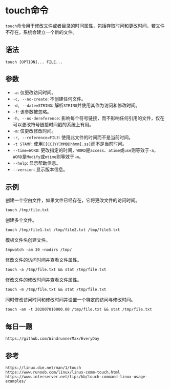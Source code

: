 # touch命令
`touch`命令用于修改文件或者目录的时间属性，包括存取时间和更改时间，若文件不存在，系统会建立一个新的文件。

## 语法

```shell
touch [OPTION]... FILE...
```


## 参数
* `-a`: 仅更改访问时间。
* `-c, --no-create`: 不创建任何文件。
* `-d, --date=STRING`: 解析`STRING`并使用其作为访问和修改时间。
* `-f`: 该参数被忽略。
* `-h, --no-dereference`: 影响每个符号链接，而不影响任何引用的文件，仅在可以更改符号链接时间戳的系统上有用。
* `-m`: 仅更改修改时间。
* `-r, --reference=FILE`: 使用此文件的时间而不是当前时间。
* `-t STAMP`: 使用`[[CC]YY]MMDDhhmm[.ss]`而不是当前时间。
* `--time=WORD`: 更改指定的时间，`WORD`是`access`、`atime`或`use`则等效于`-a`，`WORD`是`Modify`或`mtime`则等效于`-m`。
* `--help`: 显示帮助信息。
* `--version`: 显示版本信息。


## 示例
创建一个空白文件，如果文件已经存在，它将更改文件的访问时间。

```shell
touch /tmp/file.txt
```

创建多个文件。

```shell
touch /tmp/file1.txt /tmp/file2.txt /tmp/file3.txt
```

模板文件名创建文件。

```shell
tmpwatch -am 30 –nodirs /tmp/
```

修改文件的访问时间并查看文件属性。

```shell
touch -a /tmp/file.txt && stat /tmp/file.txt
```

修改文件的修改时间并查看文件属性。

```shell
touch -m /tmp/file.txt && stat /tmp/file.txt
```

同时修改访问时间和修改时间并设置一个特定的访问与修改时间。

```shell
touch -am -t 202007010000.00 /tmp/file.txt && stat /tmp/file.txt
```


## 每日一题

```
https://github.com/WindrunnerMax/EveryDay
```

## 参考

```
https://linux.die.net/man/1/touch
https://www.runoob.com/linux/linux-comm-touch.html
https://www.interserver.net/tips/kb/touch-command-linux-usage-examples/
```
